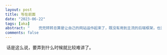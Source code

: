 ```yaml
---
layout: post
title: 写在前面
date: "2023-06-22"
tags: [aka]
abstract: "    兜兜转转总算是让自己的网站运作起来了，既没有用到主流的后端框架，也没有用到主流的前端框架，有种有心栽花花不开，无心插柳柳成荫的美。不管怎么说，这也是一个好的开始，后续的打算是将以前写过的博客都搬运到这边来，同时也会好好完善一下自己的网站。"
comments: false
---
```


​		话是这么说，要弄到什么时候就比较难讲了。



